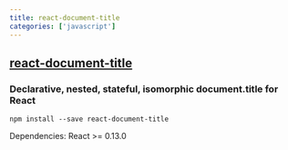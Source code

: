 ```yaml
---
title: react-document-title
categories: ['javascript']
---
```

## [react-document-title](https://github.com/gaearon/react-document-title)

### Declarative, nested, stateful, isomorphic document.title for React


```
npm install --save react-document-title
```

Dependencies: React >= 0.13.0
